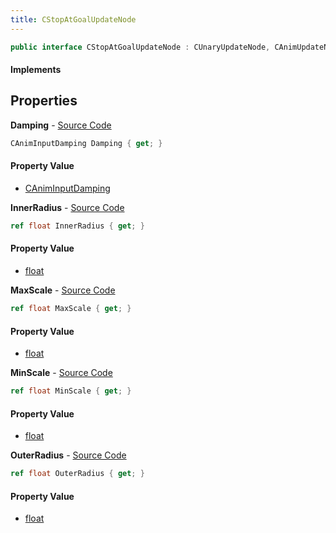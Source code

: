 ```yaml
---
title: CStopAtGoalUpdateNode
---
```


```csharp
public interface CStopAtGoalUpdateNode : CUnaryUpdateNode, CAnimUpdateNodeBase, ISchemaClass<CAnimUpdateNodeBase>, ISchemaClass<CUnaryUpdateNode>, ISchemaClass<CStopAtGoalUpdateNode>, ISchemaField, ISchemaClass, INativeHandle
```

#### Implements

## Properties

**Damping** - [Source Code](https://github.com/swiftly-solution/swiftlys2/blob/master/managed/src/SwiftlyS2.Generated/Schemas/Interfaces/CStopAtGoalUpdateNode.cs#L24)

```csharp
CAnimInputDamping Damping { get; }
```

#### Property Value

- [CAnimInputDamping](/docs/api/shared/schemadefinitions/caniminputdamping)

**InnerRadius** - [Source Code](https://github.com/swiftly-solution/swiftlys2/blob/master/managed/src/SwiftlyS2.Generated/Schemas/Interfaces/CStopAtGoalUpdateNode.cs#L18)

```csharp
ref float InnerRadius { get; }
```

#### Property Value

- [float](https://learn.microsoft.com/dotnet/api/system.single)

**MaxScale** - [Source Code](https://github.com/swiftly-solution/swiftlys2/blob/master/managed/src/SwiftlyS2.Generated/Schemas/Interfaces/CStopAtGoalUpdateNode.cs#L20)

```csharp
ref float MaxScale { get; }
```

#### Property Value

- [float](https://learn.microsoft.com/dotnet/api/system.single)

**MinScale** - [Source Code](https://github.com/swiftly-solution/swiftlys2/blob/master/managed/src/SwiftlyS2.Generated/Schemas/Interfaces/CStopAtGoalUpdateNode.cs#L22)

```csharp
ref float MinScale { get; }
```

#### Property Value

- [float](https://learn.microsoft.com/dotnet/api/system.single)

**OuterRadius** - [Source Code](https://github.com/swiftly-solution/swiftlys2/blob/master/managed/src/SwiftlyS2.Generated/Schemas/Interfaces/CStopAtGoalUpdateNode.cs#L16)

```csharp
ref float OuterRadius { get; }
```

#### Property Value

- [float](https://learn.microsoft.com/dotnet/api/system.single)

